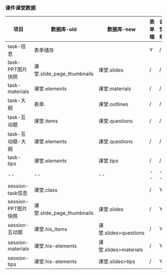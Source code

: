 ### 课件课堂数据

| 项目 | 数据库-old | 数据库-new | 表单端 | 课堂端 | 插件端 |
| -- | -- | -- | -- | -- | -- |
| task-信息 | 表单储存 |  | Y | / | / | / |
| task-PPT图片快照 | 课堂.slide_page_thumbnails | 课堂.slides | / | / | Y |
| task-materials | 课堂.elements  | 课堂.materials | / | / | Y |
| task-大纲 | 表单. | 课堂.outlines | / | / | Y |
| task-互动题 | 课堂.items | 课堂.questions | / | / | Y |
| task-互动题-大纲 | 课堂.elements | 课堂.questions | / | / | Y |
| task-tips | 课堂.elements | 课堂.tips | / | / | Y |
| -- | -- | -- | -- | -- | -- |
| session-task信息 | 课堂.class |  | / | Y | / |
| session-PPT图片快照 | 课堂.slide_page_thumbnails  | 课堂.slides | / | Y | / |
| session-互动题 | 课堂.his_items  | 课堂.slides>questions | / | Y | / |
| session-materials | 课堂.his-elements | 课堂.slides>materials | / | Y | / |
| session-tips | 课堂.his-elements | 课堂.slides>tips | / | Y | / |